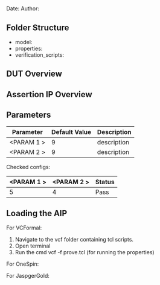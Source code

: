 # <AIP NAME>
Date: 
Author: 

## Folder Structure

- model: 
- properties: 
- verification_scripts:

## DUT Overview

<Written description of the block>

## Assertion IP Overview

<Overview on the the checkers >

## Parameters


| Parameter        | Default Value |       Description          |
| -----------------|---------------|----------------------------|
| <PARAM 1 >       |      9        | description                |
| <PARAM 2 >       |      9        | description                |


Checked configs: 

| <PARAM 1 >       | <PARAM 2 >    |       Status               |  
| -----------------|---------------|----------------------------|
| 5                |      4        | Pass                       |



## Loading the AIP

For VCFormal:
1. Navigate to the vcf folder containing tcl scripts.
2. Open terminal
3. Run the cmd vcf -f prove.tcl (for running the properties)


For OneSpin: 


For JaspgerGold: 

